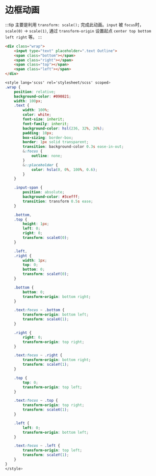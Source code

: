 # 边框动画
:::tip
主要是利用 `transform: scale();` 完成此动画。`input` 被 `focus`时， `scale(0)` -> `scale(1)`,  通过 `transform-origin` 设置起点 `center top bottom left right` 等。
:::

<template>
<div class="wrap">
<div class="wrap-input">
    <input type="text" class="text" placeholder="Input Outline">
    <span class="input-span bottom"></span>
    <span class="input-span right"></span>
    <span class="input-span top"></span>
    <span class="input-span left"></span>
</div>
</div>
</template>

<style lang='scss' rel='stylesheet/scss' scoped>
.wrap {
    width: 100%;
    height: 100px;
    background-color: #090821;
    display: flex;
    justify-content: center;
    align-items: center;
}

.wrap-input {
    position: relative;
    background-color: #090821;
    width: 200px;
    .text {
        width: 100%;
        color: white;
        font-size: inherit;
        font-family: inherit;
        background-color: hsl(236, 32%, 26%);
        padding: 10px;
        box-sizing: border-box;
        border: 1px solid transparent;
        transition: background-color 0.3s ease-in-out;
        &:focus {
        outline: none;
        }
        &::placeholder {
        color: hsla(0, 0%, 100%, 0.6);
        }
    }

    .input-span {
        position: absolute;
        background-color: #3cefff;
        transition: transform 0.5s ease;
    }

    .bottom,
    .top {
        height: 1px;
        left: 0;
        right: 0;
        transform: scaleX(0);
    }

    .left,
    .right {
        width: 1px;
        top: 0;
        bottom: 0;
        transform: scaleY(0);
    }

    .bottom {
        bottom: 0;
        transform-origin: bottom right;
    }

    .text:focus ~ .bottom {
        transform-origin: bottom left;
        transform: scaleX(1);
    }

    .right {
        right: 0;
        transform-origin: top right;
    }

    .text:focus ~ .right {
        transform-origin: bottom right;
        transform: scaleY(1);
    }

    .top {
        top: 0;
        transform-origin: top left;
    }

    .text:focus ~ .top {
        transform-origin: top right;
        transform: scaleX(1);
    }

    .left {
        left: 0;
        transform-origin: bottom left;
    }

    .text:focus ~ .left {
        transform-origin: top left;
        transform: scaleY(1);
    }
}
</style>

```html
<div class="wrap">
    <input type="text" placeholder=".text Outline">
    <span class="bottom"></span>
    <span class="right"></span>
    <span class="top"></span>
    <span class="left"></span>
</div>
```

```scss
<style lang='scss' rel='stylesheet/scss' scoped>
.wrap {
    position: relative;
    background-color: #090821;
    width: 100px;
    .text {
        width: 100%;
        color: white;
        font-size: inherit;
        font-family: inherit;
        background-color: hsl(236, 32%, 26%);
        padding: 10px;
        box-sizing: border-box;
        border: 1px solid transparent;
        transition: background-color 0.3s ease-in-out;
        &:focus {
            outline: none;
        }
        &::placeholder {
            color: hsla(0, 0%, 100%, 0.6);
        }
    }

    .input-span {
        position: absolute;
        background-color: #3cefff;
        transition: transform 0.5s ease;
    }

    .bottom,
    .top {
        height: 1px;
        left: 0;
        right: 0;
        transform: scaleX(0);
    }

    .left,
    .right {
        width: 1px;
        top: 0;
        bottom: 0;
        transform: scaleY(0);
    }

    .bottom {
        bottom: 0;
        transform-origin: bottom right;
    }

    .text:focus ~ .bottom {
        transform-origin: bottom left;
        transform: scaleX(1);
    }

    .right {
        right: 0;
        transform-origin: top right;
    }

    .text:focus ~ .right {
        transform-origin: bottom right;
        transform: scaleY(1);
    }

    .top {
        top: 0;
        transform-origin: top left;
    }

    .text:focus ~ .top {
        transform-origin: top right;
        transform: scaleX(1);
    }

    .left {
        left: 0;
        transform-origin: bottom left;
    }

    .text:focus ~ .left {
        transform-origin: top left;
        transform: scaleY(1);
    }
}
</style>
```



